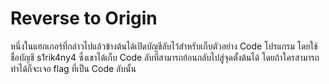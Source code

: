 # Reverse to Origin

หนึ่งในแฮกเกอร์ที่กล่าวไปแล้วข้างต้นได้เปิดบัญชีลับไว้สำหรับเก็บตัวอย่าง Code โปรแกรม โดยใช้ชื่อบัญชี s1rik4ny4 ซึ่งเขาได้เก็บ Code ลับที่สามารถย้อนกลับไปสู่จุดตั้งต้นได้ โดยถ้าใครสามารถทำได้ก็จะเจอ flag ที่เป็น Code ลับนั้น
